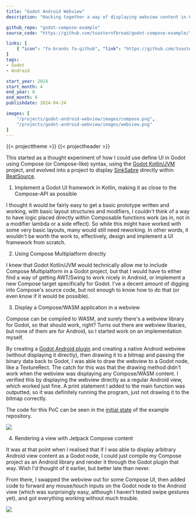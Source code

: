 ```yaml
---
title: "Godot Android Webview"
description: "Hacking together a way of displaying webview content in Godot on Android"

github_repo: "godot-compose-example"
source_code: "https://github.com/toasterofbread/godot-compose-example/"

links: [
    { "icon": "fa-brands fa-github", "link": "https://github.com/toasterofbread/godot-compose-example/", "label": "Repository" }
]
tags:
- Godot
- Android

start_year: 2024
start_month: 4
end_year: 0
end_month: 0
publishdate: 2024-04-24

images: [
    "/projects/godot-android-webview/images/compose.png",
    "/projects/godot-android-webview/images/webview.png"
]
---
```


{{< projecttheme >}}
{{< projectheader >}}

This started as a thought experiment of how I could use define UI in Godot using Compose (or Compose-like) syntax, using the [Godot Kotlin/JVM](https://github.com/utopia-rise/godot-kotlin-jvm) project, and evolved into a project to display [SinkSabre](TODO) directly within [BeatSource](TODO).

1. Implement a Godot UI framework in Kotlin, making it as close to the Compose-API as possible

I thought it would be fairly easy to get a basic prototype written and working, with basic layout structures and modifiers, I couldn't think of a way to have logic placed directly within Composable functions work (as in, not in a modifier lambda or a side effect).
So while this might have worked with some very basic layouts, many would still need reworking. In other words, it wouldn't be worth the work to, effectively, design and implement a UI framework from scratch.

2. Using Compose Multiplatform directly

I knew that Godot Kotlin/JVM would technically allow me to include Compose Multiplatform in a Godot project, but that I would have to either find a way of getting AWT/Swing to work nicely in Android, or implement a new Compose target specifically for Godot. I've a decent amount of digging into Compose's source code, but not enough to know how to do that (or even know if it would be possible).

3. Display a Compose/WASM application in a webview

Compose can be compiled to WASM, and surely there's a webview library for Godot, so that should work, right? Turns out there are webview libaries, but none of them are for Android, so I started work on an implementation myself.

By creating a [Godot Android plugin](https://docs.godotengine.org/en/stable/tutorials/platform/android/android_plugin.html) and creating a native Android webview (without displaying it directly), then drawing it to a bitmap and passing the binary data back to Godot, I was able to draw the webview to a Godot node, like a TextureRect. The catch for this was that the drawing method didn't work when the webview was displaying any Compose/WASM content. I verified this by displaying the webview directly as a regular Android view, which worked just fine. A print statement I added to the main function was outputted, so it was definitely running the program, just not drawing it to the bitmap correctly.

The code for this PoC can be seen in the [initial state](https://github.com/toasterofbread/godot-compose-example/tree/8dbbb33eb4c6f7c86c8bb958699be53da197be21) of the example repository.

![](/projects/godot-android-webview/images/webview.png)

4. Rendering a view with Jetpack Compose content

It was at that point when I realised that if I was able to display arbitrary Android view content as a Godot node, I could just compile my Compose project as an Android library and render it through the Godot plugin that way. Wish I'd thought of it earlier, but better late than never.

From there, I swapped the webview out for some Compose UI, then added code to forward any mouse/touch inputs on the Godot node to the Android view (which was surprisingly easy, although I haven't tested swipe gestures yet), and got everything working without much trouble.

![](/projects/godot-android-webview/images/compose.png)
